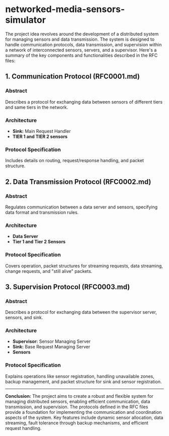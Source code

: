 # networked-media-sensors-simulator
The project idea revolves around the development of a distributed system for managing sensors and data transmission. The system is designed to handle communication protocols, data transmission, and supervision within a network of interconnected sensors, servers, and a supervisor. Here's a summary of the key components and functionalities described in the RFC files:

## 1. Communication Protocol (RFC0001.md)
### Abstract
Describes a protocol for exchanging data between sensors of different tiers and same tiers in the network.

### Architecture
- **Sink:** Main Request Handler
- **TIER 1 and TIER 2 sensors**

### Protocol Specification
Includes details on routing, request/response handling, and packet structure.

## 2. Data Transmission Protocol (RFC0002.md)
### Abstract
Regulates communication between a data server and sensors, specifying data format and transmission rules.

### Architecture
- **Data Server**
- **Tier 1 and Tier 2 Sensors**

### Protocol Specification
Covers operation, packet structures for streaming requests, data streaming, change requests, and "still alive" packets.

## 3. Supervision Protocol (RFC0003.md)
### Abstract
Describes a protocol for exchanging data between the supervisor server, sensors, and sink.

### Architecture
- **Supervisor:** Sensor Managing Server
- **Sink:** Base Request Managing Server
- **Sensors**

### Protocol Specification
Explains operations like sensor registration, handling unavailable zones, backup management, and packet structure for sink and sensor registration.

---

**Conclusion:**
The project aims to create a robust and flexible system for managing distributed sensors, enabling efficient communication, data transmission, and supervision. The protocols defined in the RFC files provide a foundation for implementing the communication and coordination aspects of the system. Key features include dynamic sensor allocation, data streaming, fault tolerance through backup mechanisms, and efficient request handling.
